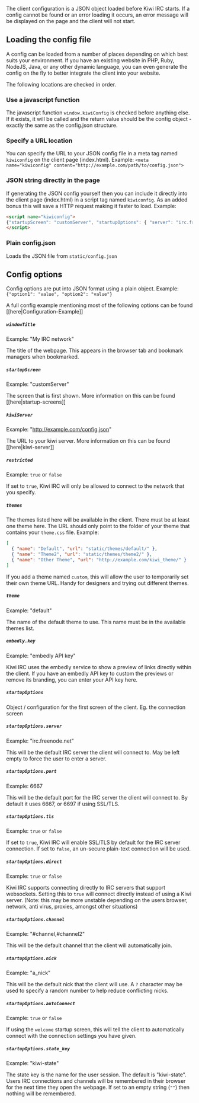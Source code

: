 The client configuration is a JSON object loaded before Kiwi IRC starts. If a config cannot be found or an error loading it occurs, an error message will be displayed on the page and the client will not start.

## Loading the config file

A config can be loaded from a number of places depending on which best suits your environment. If you have an existing website in PHP, Ruby, NodeJS, Java, or any other dynamic language, you can even generate the config on the fly to better integrate the client into your website.

The following locations are checked in order.

### Use a javascript function
The javascript function `window.kiwiConfig` is checked before anything else. If it exists, it will be called and the return value should be the config object - exactly the same as the config.json structure.

### Specify a URL location
You can specify the URL to your JSON config file in a meta tag named `kiwiconfig` on the client page (index.html). Example: `<meta name="kiwiconfig" content="http://example.com/path/to/config.json">`

### JSON string directly in the page
If generating the JSON config yourself then you can include it directly into the client page (index.html) in a script tag named `kiwiconfig`. As an added bonus this will save a HTTP request making it faster to load.
Example:
~~~html
<script name="kiwiconfig">
{"startupScreen": "customServer", "startupOptions": { "server": "irc.freenode.net", "port": 6697, "tls": true, "direct": false, "nick": "" }}
</script>
~~~

### Plain config.json
Loads the JSON file from `static/config.json`


## Config options

Config options are put into JSON format using a plain object. Example: `{"option1": "value", "option2": "value"}`

A full config example mentioning most of the following options can be found [[here|Configuration-Example]]

##### `windowTitle`
Example: "My IRC network"

The title of the webpage. This appears in the browser tab and bookmark managers when bookmarked.

##### `startupScreen`
Example: "customServer"

The screen that is first shown. More information on this can be found [[here|startup-screens]]

##### `kiwiServer`
Example: "http://example.com/config.json"

The URL to your kiwi server. More information on this can be found [[here|kiwi-server]]

##### `restricted`
Example: `true` or `false`

If set to `true`, Kiwi IRC will only be allowed to connect to the network that you specify.

##### `themes`
The themes listed here will be available in the client. There must be at least one theme here. The URL should only point to the folder of your theme that contains your `theme.css` file.
Example:
~~~json
[
  { "name": "Default", "url": "static/themes/default/" },
  { "name": "Theme2", "url": "static/themes/theme2/" },
  { "name": "Other Theme", "url": "http://example.com/kiwi_theme/" }
]
~~~

If you add a theme named `custom`, this will allow the user to temporarily set their own theme URL. Handy for designers and trying out different themes.

##### `theme`
Example: "default"

The name of the default theme to use. This name must be in the available themes list.

##### `embedly.key`
Example: "embedly API key"

Kiwi IRC uses the embedly service to show a preview of links directly within the client. If you have an embedly API key to custom the previews or remove its branding, you can enter your API key here.

##### `startupOptions`
Object / configuration for the first screen of the client. Eg. the connection screen

##### `startupOptions.server`
Example: "irc.freenode.net"

This will be the default IRC server the client will connect to. May be left empty to force the user to enter a server.

##### `startupOptions.port`
Example: 6667

This will be the default port for the IRC server the client will connect to. By default it uses 6667, or 6697 if using SSL/TLS.


##### `startupOptions.tls`
Example: `true` or `false`

If set to `true`, Kiwi IRC will enable SSL/TLS by default for the IRC server connection. If set to `false`, an un-secure plain-text connection will be used.


##### `startupOptions.direct`
Example: `true` or `false`

Kiwi IRC supports connecting directly to IRC servers that support websockets. Setting this to `true` will connect directly instead of using a Kiwi server. (Note: this may be more unstable depending on the users browser, network, anti virus, proxies, amongst other situations)


##### `startupOptions.channel`
Example: "#channel,#channel2"

This will be the default channel that the client will automatically join.


##### `startupOptions.nick`
Example: "a_nick"

This will be the default nick that the client will use. A `?` character may be used to specify a random number to help reduce conflicting nicks.


##### `startupOptions.autoConnect`
Example: `true` or `false`

If using the `welcome` startup screen, this will tell the client to automatically connect with the connection settings you have given.


##### `startupOptions.state_key`
Example: "kiwi-state"

The state key is the name for the user session. The default is "kiwi-state". Users IRC connections and channels will be remembered in their browser for the next time they open the webpage. If set to an empty string (`""`) then nothing will be remembered.